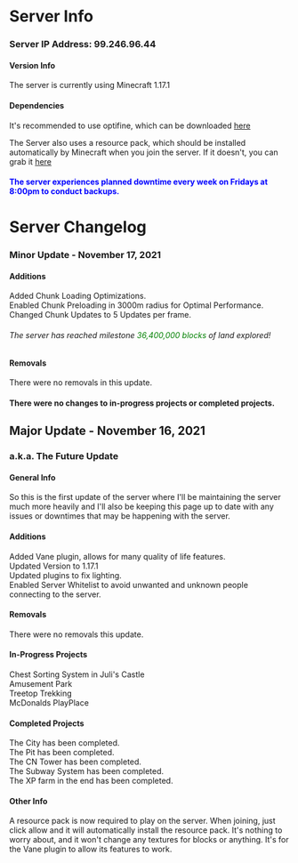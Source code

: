 # Server Info

### Server IP Address: 99.246.96.44

#### Version Info
The server is currently using Minecraft 1.17.1  

#### Dependencies
It's recommended to use optifine, which can be downloaded  [here](https://github.com/GabeThatGuy/MinecraftServer/raw/General-Info/Server-Resources/Optifine/OptiFine_1.17.1_HD_U_H1.jar "Download Optifine")  

The Server also uses a resource pack, which should be installed automatically by Minecraft when you join the server. If it doesn't, you can grab it [here](https://github.com/GabeThatGuy/MinecraftServer/raw/General-Info/Server-Resources/Resource%20Pack/vane-resource-pack.zip)  

#### <span style="color:blue">The server experiences planned downtime every week on Fridays at 8:00pm to conduct backups.</span>



# Server Changelog  

### Minor Update - November 17, 2021

#### Additions
Added Chunk Loading Optimizations.  
Enabled Chunk Preloading in 3000m radius for Optimal Performance.  
Changed Chunk Updates to 5 Updates per frame.  

###### The server has reached milestone <span style="color:green"> 36,400,000 blocks</span> of land explored!  


#### Removals
There were no removals in this update.  

#### There were no changes to in-progress projects or completed projects.


## Major Update - November 16, 2021  
### a.k.a. The Future Update  

#### General Info
So this is the first update of the server where I'll be maintaining the server much more heavily and I'll also be keeping this page up to date with any issues or downtimes that may be happening with the server.

#### Additions
Added Vane plugin, allows for many quality of life features.  
Updated Version to 1.17.1  
Updated plugins to fix lighting.  
Enabled Server Whitelist to avoid unwanted and unknown people connecting to the server.  


#### Removals
There were no removals this update.

#### In-Progress Projects
Chest Sorting System in Juli's Castle  
Amusement Park  
Treetop Trekking  
McDonalds PlayPlace  


#### Completed Projects
The City has been completed.  
The Pit has been completed.  
The CN Tower has been completed.  
The Subway System has been completed.  
The XP farm in the end has been completed.

#### Other Info
A resource pack is now required to play on the server. When joining, just click allow and it will automatically install the resource pack. It's nothing to worry about, and it won't change any textures for blocks or anything. It's for the Vane plugin to allow its features to work.
